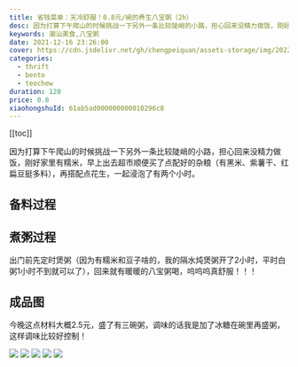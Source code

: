 ```yaml
---
title: 省钱菜单：天冷舒服！0.8元/碗的养生八宝粥（2h）
desc: 因为打算下午爬山的时候挑战一下另外一条比较陡峭的小路，担心回来没精力做饭，刚好家里有糯米，早上出去超市顺便买了点配好的杂粮（有黑米、紫薯干、红扁豆挺多料），再搭配点花生，一起浸泡了有两个小时。
keywords: 潮汕美食,八宝粥
date: 2021-12-16 23:26:00
cover: https://cdn.jsdelivr.net/gh/chengpeiquan/assets-storage/img/2022/01/20220114235441.jpg
categories:
  - thrift
  - bento
  - teochew
duration: 120
price: 0.8
xiaohongshuId: 61ab5ad000000000010296c8
---
```


[[toc]]

因为打算下午爬山的时候挑战一下另外一条比较陡峭的小路，担心回来没精力做饭，刚好家里有糯米，早上出去超市顺便买了点配好的杂粮（有黑米、紫薯干、红扁豆挺多料），再搭配点花生，一起浸泡了有两个小时。

## 备料过程

## 煮粥过程

出门前先定时煲粥（因为有糯米和豆子啥的，我的隔水炖煲粥开了2小时，平时白粥1小时不到就可以了），回来就有暖暖的八宝粥喝，呜呜呜真舒服！！！

## 成品图

今晚这点材料大概2.5元，盛了有三碗粥，调味的话我是加了冰糖在碗里再盛粥，这样调味比较好控制！

![](https://cdn.jsdelivr.net/gh/chengpeiquan/assets-storage/img/2022/01/20220114235442.jpg)
![](https://cdn.jsdelivr.net/gh/chengpeiquan/assets-storage/img/2022/01/20220114235443.jpg)
![](https://cdn.jsdelivr.net/gh/chengpeiquan/assets-storage/img/2022/01/20220114235444.jpg)
![](https://cdn.jsdelivr.net/gh/chengpeiquan/assets-storage/img/2022/01/20220114235445.jpg)
![](https://cdn.jsdelivr.net/gh/chengpeiquan/assets-storage/img/2022/01/20220114235446.jpg)
